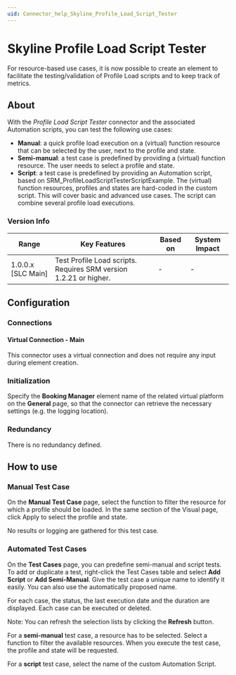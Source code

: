```yaml
---
uid: Connector_help_Skyline_Profile_Load_Script_Tester
---
```


# Skyline Profile Load Script Tester

For resource-based use cases, it is now possible to create an element to facilitate the testing/validation of Profile Load scripts and to keep track of metrics.

## About

With the *Profile Load Script Tester* connector and the associated Automation scripts, you can test the following use cases:

- **Manual**: a quick profile load execution on a (virtual) function resource that can be selected by the user, next to the profile and state.
- **Semi-manual**: a test case is predefined by providing a (virtual) function resource. The user needs to select a profile and state.
- **Script**: a test case is predefined by providing an Automation script, based on SRM_ProfileLoadScriptTesterScriptExample. The (virtual) function resources, profiles and states are hard-coded in the custom script. This will cover basic and advanced use cases. The script can combine several profile load executions.

### Version Info

| **Range**            | **Key Features**                                                  | **Based on** | **System Impact** |
|----------------------|-------------------------------------------------------------------|--------------|-------------------|
| 1.0.0.x [SLC Main]   | Test Profile Load scripts. Requires SRM version 1.2.21 or higher. | -            | -                 |

## Configuration

### Connections

#### Virtual Connection - Main

This connector uses a virtual connection and does not require any input during element creation.

### Initialization

Specify the **Booking Manager** element name of the related virtual platform on the **General** page, so that the connector can retrieve the necessary settings (e.g. the logging location).

### Redundancy

There is no redundancy defined.

## How to use

### Manual Test Case

On the **Manual Test Case** page, select the function to filter the resource for which a profile should be loaded. In the same section of the Visual page, click Apply to select the profile and state.

No results or logging are gathered for this test case.

### Automated Test Cases

On the **Test Cases** page, you can predefine semi-manual and script tests. To add or duplicate a test, right-click the Test Cases table and select **Add Script** or **Add Semi-Manual**. Give the test case a unique name to identify it easily. You can also use the automatically proposed name.

For each case, the status, the last execution date and the duration are displayed. Each case can be executed or deleted.

Note: You can refresh the selection lists by clicking the **Refresh** button.

For a **semi-manual** test case, a resource has to be selected. Select a function to filter the available resources. When you execute the test case, the profile and state will be requested.

For a **script** test case, select the name of the custom Automation Script.

